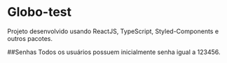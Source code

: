 # Globo-test

Projeto desenvolvido usando ReactJS, TypeScript, Styled-Components e outros pacotes.

##Senhas
Todos os usuários possuem inicialmente senha igual a 123456.
